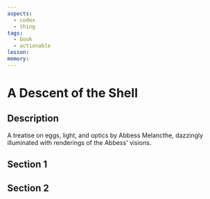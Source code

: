 ```yaml
---
aspects:
  - codex
  - thing
tags:
  - book
  - actionable
lesson: 
memory: 
---
```


# A Descent of the Shell

## Description

A treatise on eggs, light, and optics by Abbess Melancthe, dazzingly illuminated with renderings of the Abbess' visions.

## Section 1

## Section 2
